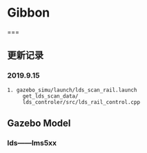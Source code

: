 # Gibbon

===
## 更新记录

### 2019.9.15
    1. gazebo_simu/launch/lds_scan_rail.launch 
         get_lds_scan_data/
         lds_controler/src/lds_rail_control.cpp

## Gazebo  Model
   
### lds——lms5xx
